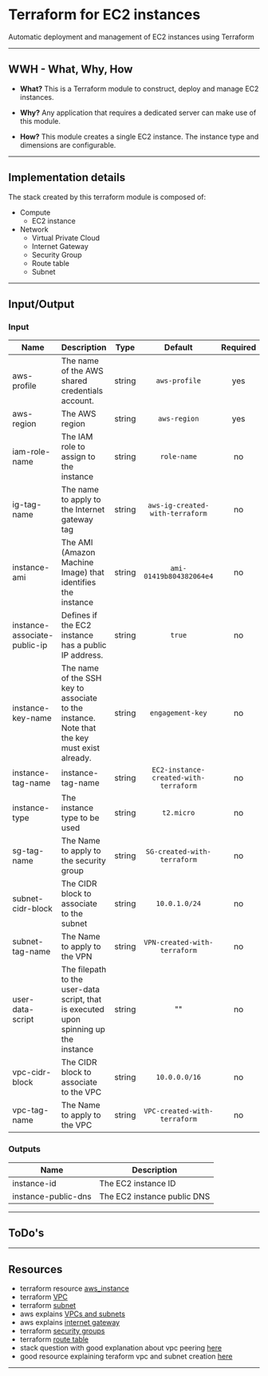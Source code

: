 # Terraform for EC2 instances

Automatic deployment and management of EC2 instances using Terraform

<hr/>

## WWH - What, Why, How

* **What?** This is a Terraform module to construct, deploy and manage EC2 instances.

* **Why?** Any application that requires a dedicated server can make use of this module.

* **How?** This module creates a single EC2 instance. The instance type and dimensions are configurable.

<hr/>

## Implementation details

The stack created by this terraform module is composed of:
  * Compute
    * EC2 instance
  * Network
    * Virtual Private Cloud
    * Internet Gateway
    * Security Group
    * Route table
    * Subnet
    

<hr/>

## Input/Output

### Input

| Name | Description | Type | Default | Required |
|------|-------------|:----:|:-----:|:-----:|
| aws-profile | The name of the AWS shared credentials account. | string | `aws-profile` | yes |
| aws-region | The AWS region | string | `aws-region` | yes |
| iam-role-name | The IAM role to assign to the instance | string | `role-name` | no |
| ig-tag-name | The name to apply to the Internet gateway tag | string | `aws-ig-created-with-terraform` | no |
| instance-ami | The AMI (Amazon Machine Image) that identifies the instance | string | `ami-01419b804382064e4` | no |
| instance-associate-public-ip | Defines if the EC2 instance has a public IP address. | string | `true` | no |
| instance-key-name | The name of the SSH key to associate to the instance. Note that the key must exist already. | string | `engagement-key` | no |
| instance-tag-name | instance-tag-name | string | `EC2-instance-created-with-terraform` | no |
| instance-type | The instance type to be used | string | `t2.micro` | no |
| sg-tag-name | The Name to apply to the security group | string | `SG-created-with-terraform` | no |
| subnet-cidr-block | The CIDR block to associate to the subnet | string | `10.0.1.0/24` | no |
| subnet-tag-name | The Name to apply to the VPN | string | `VPN-created-with-terraform` | no |
| user-data-script | The filepath to the user-data script, that is executed upon spinning up the instance | string | "" | no |
| vpc-cidr-block | The CIDR block to associate to the VPC | string | `10.0.0.0/16` | no |
| vpc-tag-name | The Name to apply to the VPC | string | `VPC-created-with-terraform` | no |

### Outputs

| Name | Description |
|------|-------------|
| instance-id | The EC2 instance ID |
| instance-public-dns | The EC2 instance public DNS |

<hr/> 

## ToDo's


<hr/>

## Resources

* terraform resource [aws_instance](https://www.terraform.io/docs/providers/aws/r/instance.html)
* terraform [VPC](https://www.terraform.io/docs/providers/aws/r/vpc.html)
* terraform [subnet](https://www.terraform.io/docs/providers/aws/r/subnet.html)
* aws explains [VPCs and subnets](https://docs.aws.amazon.com/vpc/latest/userguide/VPC_Subnets.html)
* aws explains [internet gateway](https://docs.aws.amazon.com/vpc/latest/userguide/VPC_Internet_Gateway.html)
* terraform [security groups](https://www.terraform.io/docs/providers/aws/r/security_group.html)
* terraform [route table](https://www.terraform.io/docs/providers/aws/r/route_table.html)
* stack question with good explanation about vpc peering [here](https://stackoverflow.com/questions/50345106/vpc-peering-issues-between-bastion-and-app-server-ec2)
* good resource explaining teraform vpc and subnet creation [here](https://hackernoon.com/manage-aws-vpc-as-infrastructure-as-code-with-terraform-55f2bdb3de2a)

<hr/>
